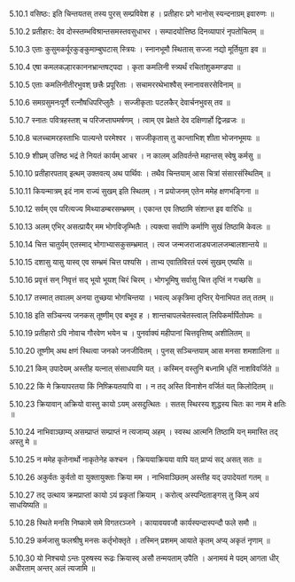 5.10.1
वसिष्ठः:
इति चिन्तयतस् तस्य पुरस् सम्प्रविवेश ह ।
प्रतीहारः प्रगे भानोस् स्यन्दनाग्रम् इवारुणः ॥


5.10.2
प्रतीहारः:
देव दोस्स्तम्भविश्रान्तसमस्तवसुधाभर ।
सम्पादयोत्तिष्ठ दिनव्यापारं नृपतोचितम् ॥


5.10.3
एताः कुसुमकर्पूरकुङ्कुमाम्बुघटास् स्त्रियः ।
स्नानभूमौ स्थितास् सज्जा नद्यो मूर्तियुता इव ॥


5.10.4
एषा कमलकल्हारकाननभ्रान्तषट्पदा ।
कृता कमलिनी स्त्र्यर्थं रचितांशुकमण्डपा ॥


5.10.5
एताः कमलिनीतीरभुवश् छत्त्रैः प्रपूरिताः ।
सचामररथेभाश्वैस् स्नानावसरसेविनाम् ॥


5.10.6
समग्रसुमनःपूर्णै रत्नौषधिपरिप्लुतैः ।
सज्जीकृताः पटलकैर् देवार्चनभुवस् तव ॥


5.10.7
स्नातः पवित्रहस्तश् च परिजप्ताघमर्षणम् ।
त्वाम् एव प्रेक्षते देव दक्षिणार्हो द्विजव्रजः ॥


5.10.8
चलच्चामरहस्ताभिः पाल्यन्ते परमेश्वर ।
सज्जीकृतास् तु कान्ताभिश् शीता भोजनभूमयः ॥


5.10.9
शीघ्रम् उत्तिष्ठ भद्रं ते नियतं कार्यम् आचर ।
न कालम् अतिवर्तन्ते महान्तस् स्वेषु कर्मसु ॥


5.10.10
प्रतीहारपताव् इत्थम् उक्तवत्य् अथ पार्थिवः ।
तथैव चिन्तयाम् आस चित्रां संसारसंस्थितिम् ॥


5.10.11
कियन्मात्रम् इदं नाम राज्यं सुखम् इति स्थितम् ।
न प्रयोजनम् एतेन ममेह क्षणभङ्गिना ॥


5.10.12
सर्वम् एव परित्यज्य मिथ्याडम्बरसम्भ्रमम् ।
एकान्त एव तिष्ठामि संशान्त इव वारिधिः ॥


5.10.13
अलम् एभिर् असत्प्रायैर् मम भोगविजृम्भितैः ।
त्यक्त्वा सर्वाणि कर्माणि सुखं तिष्ठामि केवलः ॥


5.10.14
चित्त चातुर्यम् एतस्माद् भोगाभ्यासकुसम्भ्रमात् ।
त्यज जन्मजराजाड्यजालजम्बालशान्तये ॥


5.10.15
दशासु यासु यास्व् एव सम्भ्रमं चित्त पश्यसि ।
ताभ्य एवातिविरतं परमं सुखम् एष्यसि ॥


5.10.16
प्रवृत्तं सन् निवृत्तं सद् भूयो भूयश् चिरं चिरम् ।
भोगभूमिषु सर्वासु चित्त तृप्तिं न गच्छसि ॥


5.10.17
तस्मात् तवालम् अनया तुच्छया भोगचिन्तया ।
भवत्य् अकृत्रिमा तृप्तिर् येनाभिपत तत् ततम् ॥


5.10.18
इति सञ्चिन्त्य जनकस् तूष्णीम् एव बभूव ह ।
शान्तचापलचेतस्त्वाल् लिपिकर्मार्पितोपमः ॥


5.10.19
प्रतीहारो ऽपि नोवाच गौरवेण भयेन च ।
पुनर्वाक्यं महीपानां चित्तवृत्तिष्व् अशीलितम् ॥


5.10.20
तूष्णीम् अथ क्षणं स्थित्वा जनको जनजीवितम् ।
पुनस् सञ्चिन्तयाम् आस मनसा शमशालिना ॥


5.10.21
किम् उपादेयम् अस्तीह यत्नात् संसाधयामि यत् ।
कस्मिन् वस्तुनि बध्नामि धृतिं नाशविवर्जिते ॥


5.10.22
किं मे क्रियापरतया किं निष्क्रियतयापि वा ।
न तद् अस्ति विनाशेन वर्जितं यत् किलोदितम् ॥


5.10.23
क्रियावान् अक्रियो वास्तु कायो ऽयम् असदुत्थितः ।
सतस् स्थिरस्य शुद्धस्य चितः का नाम मे क्षतिः ॥


5.10.24
नाभिवाञ्छाम्य् असम्प्राप्तं सम्प्राप्तं न त्यजाम्य् अहम् ।
स्वस्थ आत्मनि तिष्ठामि यन् ममास्ति तद् अस्तु मे ॥


5.10.25
न ममेह कृतेनार्थो नाकृतेनेह कश्चन ।
क्रिययाक्रियया वापि यत् प्राप्यं सद् असत् सतः ॥


5.10.26
अकुर्वतः कुर्वतो वा युक्तायुक्ताः क्रिया मम ।
नाभिवाञ्छितम् अस्तीह यद् उपादेयतां गतम् ॥


5.10.27
तद् उत्थाय क्रमप्राप्तां कायो ऽयं प्रकृतां क्रियाम् ।
करोत्व् अस्पन्दिताङ्गस् तु किम् अयं साधयिष्यति ॥


5.10.28
स्थिते मनसि निष्कामे समे विगतरञ्जने ।
कायावयवजौ कार्यस्पन्दास्पन्दौ फले समौ ॥


5.10.29
कर्मजासु फलश्रीषु मनसः कर्तृभोक्तृते ।
तस्मिन् प्रशमम् आयाते कृतम् अप्य् अकृतं नृणाम् ॥


5.10.30
यो निश्चयो ऽन्तः पुरुषस्य रूढः क्रियास्व् असौ तन्मयताम् उपैति ।
अनामयं मे पदम् आगता धीर् अधीरताम् अन्तर् अलं त्यजामि ॥

